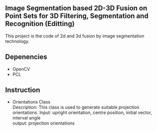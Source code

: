 ## Image Segmentation based 2D-3D Fusion on Point Sets for 3D Filtering, Segmentation and Recognition  (Editting)
This project is the code of 2d and 3d fusion by image segmentation technology.

## Depenencies
* OpenCV  
* PCL

## Instruction  
* Orientations Class  
Description: This class is used to generate suitable projection orientations.
Input: upright orientation, centre position, initial vector, interval angle  
output: projection orientations  
